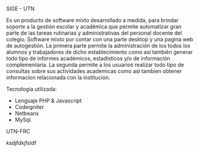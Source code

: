 SIGE - UTN

Es un producto de software mixto desarrollado a medida, para brindar soporte a la gestión escolar y académica que permite automatizar gran parte de las tareas rutinarias y administrativas del personal docente del colegio. 
Software mixto por contar con una parte desktop y una pagina web de autogestión. La primera parte permite la administración de los todos los alumnos y trabajadores de dicho establecimiento como así también generar todo tipo de informes académicos, estadísticos y/o de información complementaria. La segunda permite a los usuarios realizar todo tipo de consultas sobre sus actividades academicas como asi tambien obtener informacion relacionada con la institucion.

Tecnología utilizada:
* Lenguaje PHP & Javascript
* Codeigniter
* Netbeans
* MySql

UTN-FRC

ksdjfdkjfsldf